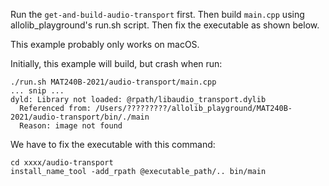 
Run the `get-and-build-audio-transport` first. Then build `main.cpp` using allolib_playground's run.sh script. Then fix the executable as shown below.


This example probably only works on macOS.


Initially, this example will build, but crash when run:

    ./run.sh MAT240B-2021/audio-transport/main.cpp
    ... snip ...
    dyld: Library not loaded: @rpath/libaudio_transport.dylib
      Referenced from: /Users/?????????/allolib_playground/MAT240B-2021/audio-transport/bin/./main
      Reason: image not found

We have to fix the executable with this command:

    cd xxxx/audio-transport
    install_name_tool -add_rpath @executable_path/.. bin/main


